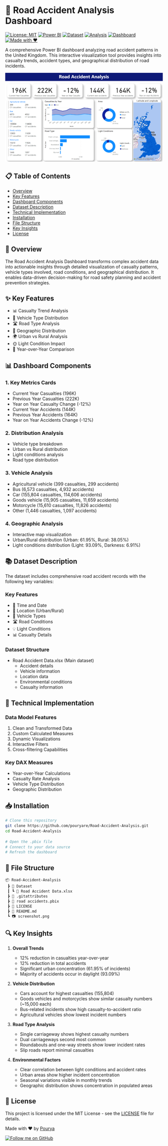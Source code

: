 # 🚗 Road Accident Analysis Dashboard

[![License: MIT](https://img.shields.io/badge/License-MIT-yellow.svg)](https://opensource.org/licenses/MIT)
[![Power BI](https://img.shields.io/badge/Power%20BI-Latest-yellow)](https://powerbi.microsoft.com/)
[![Dataset](https://img.shields.io/badge/Dataset-Road%20Accidents-blue)](Dataset/Road%20Accident%20Data.xlsx)
[![Analysis](https://img.shields.io/badge/Analysis-Accident%20Patterns-green)]()
[![Dashboard](https://img.shields.io/badge/Dashboard-Interactive-orange)]()
[![Made with ❤️](https://img.shields.io/badge/Made%20with%20%E2%9D%A4%EF%B8%8F%20by-Pourya-red)](https://github.com/pouryare)

A comprehensive Power BI dashboard analyzing road accident patterns in the United Kingdom. This interactive visualization tool provides insights into casualty trends, accident types, and geographical distribution of road incidents.

![Road Accident Dashboard](screenshot.png)

## 📋 Table of Contents
- [Overview](#overview)
- [Key Features](#key-features)
- [Dashboard Components](#dashboard-components)
- [Dataset Description](#dataset-description)
- [Technical Implementation](#technical-implementation)
- [Installation](#installation)
- [File Structure](#file-structure)
- [Key Insights](#key-insights)
- [License](#license)

## 🎯 Overview

The Road Accident Analysis Dashboard transforms complex accident data into actionable insights through detailed visualization of casualty patterns, vehicle types involved, road conditions, and geographical distribution. It enables data-driven decision-making for road safety planning and accident prevention strategies.

## ✨ Key Features

- 📊 Casualty Trend Analysis
- 🚗 Vehicle Type Distribution
- 🛣️ Road Type Analysis
- 📍 Geographic Distribution
- 🌍 Urban vs Rural Analysis
- 🌞 Light Condition Impact
- 📅 Year-over-Year Comparison

## 📊 Dashboard Components

### 1. Key Metrics Cards
- Current Year Casualties (196K)
- Previous Year Casualties (222K)
- Year on Year Casualty Change (-12%)
- Current Year Accidents (144K)
- Previous Year Accidents (164K)
- Year on Year Accidents Change (-12%)

### 2. Distribution Analysis
- Vehicle type breakdown
- Urban vs Rural distribution
- Light conditions analysis
- Road type distribution

### 3. Vehicle Analysis
- Agricultural vehicle (399 casualties, 299 accidents)
- Bus (6,573 casualties, 4,932 accidents)
- Car (155,804 casualties, 114,606 accidents)
- Goods vehicle (15,905 casualties, 11,659 accidents)
- Motorcycle (15,610 casualties, 11,826 accidents)
- Other (1,446 casualties, 1,097 accidents)

### 4. Geographic Analysis
- Interactive map visualization
- Urban/Rural distribution (Urban: 61.95%, Rural: 38.05%)
- Light conditions distribution (Light: 93.09%, Darkness: 6.91%)

## 📚 Dataset Description

The dataset includes comprehensive road accident records with the following key variables:

### Key Features
- 📅 Time and Date
- 📍 Location (Urban/Rural)
- 🚗 Vehicle Types
- 🛣️ Road Conditions
- 💡 Light Conditions
- 📊 Casualty Details

### Dataset Structure
- Road Accident Data.xlsx (Main dataset)
  - Accident details
  - Vehicle information
  - Location data
  - Environmental conditions
  - Casualty information

## 🔧 Technical Implementation

### Data Model Features
1. Clean and Transformed Data
2. Custom Calculated Measures
3. Dynamic Visualizations
4. Interactive Filters
5. Cross-filtering Capabilities

### Key DAX Measures
- Year-over-Year Calculations
- Casualty Rate Analysis
- Vehicle Type Distribution
- Geographic Distribution

## 📥 Installation

```bash
# Clone this repository
git clone https://github.com/pouryare/Road-Accident-Analysis.git
cd Road-Accident-Analysis

# Open the .pbix file
# Connect to your data source
# Refresh the dashboard
```

## 📁 File Structure

```
📦 Road-Accident-Analysis
 ┣ 📂 Dataset
 ┃ ┗ 📄 Road Accident Data.xlsx
 ┣ 📜 .gitattributes
 ┣ 📜 road accidents.pbix
 ┣ 📜 LICENSE
 ┣ 📜 README.md
 ┗ 📷 screenshot.png
```

## 🔍 Key Insights

1. **Overall Trends**
   - 12% reduction in casualties year-over-year
   - 12% reduction in total accidents
   - Significant urban concentration (61.95% of incidents)
   - Majority of accidents occur in daylight (93.09%)

2. **Vehicle Distribution**
   - Cars account for highest casualties (155,804)
   - Goods vehicles and motorcycles show similar casualty numbers (~15,000 each)
   - Bus-related incidents show high casualty-to-accident ratio
   - Agricultural vehicles show lowest incident numbers

3. **Road Type Analysis**
   - Single carriageway shows highest casualty numbers
   - Dual carriageways second most common
   - Roundabouts and one-way streets show lower incident rates
   - Slip roads report minimal casualties

4. **Environmental Factors**
   - Clear correlation between light conditions and accident rates
   - Urban areas show higher incident concentration
   - Seasonal variations visible in monthly trends
   - Geographic distribution shows concentration in populated areas

## 📄 License

This project is licensed under the MIT License - see the [LICENSE](LICENSE) file for details.

Made with ❤️ by [Pourya](https://github.com/pouryare)

[![Follow me on GitHub](https://img.shields.io/github/followers/pouryare?label=Follow&style=social)](https://github.com/pouryare)